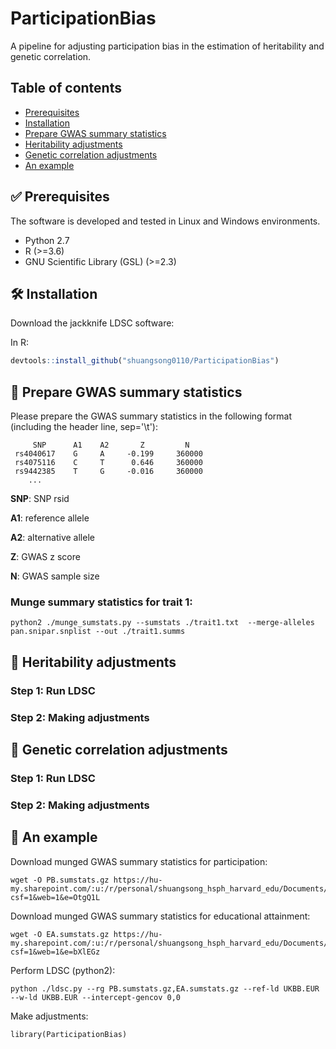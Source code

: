 # ParticipationBias

A pipeline for adjusting participation bias in the estimation of heritability and genetic correlation.


## Table of contents
* [Prerequisites](#white_check_mark-prerequisites)
* [Installation](#hammer_and_wrench-installation)
* [Prepare GWAS summary statistics](#scroll-prepare-gwas-summary-statistics)
* [Heritability adjustments](#rocket-heritability-adjustments)
* [Genetic correlation adjustments](#rocket-genetic-correlation-adjustments)
* [An example](#key-an-example)


## :white_check_mark: Prerequisites

The software is developed and tested in Linux and Windows environments.
- Python 2.7
- R (>=3.6)
- GNU Scientific Library (GSL) (>=2.3)

## :hammer_and_wrench: Installation
Download the jackknife LDSC software:

In R:
```r
devtools::install_github("shuangsong0110/ParticipationBias")
```

## :scroll: Prepare GWAS summary statistics
Please prepare the GWAS summary statistics in the following format (including the header line, sep='\t'):
```
     SNP      A1    A2       Z         N       
 rs4040617    G     A     -0.199     360000
 rs4075116    C     T      0.646     360000
 rs9442385    T     G     -0.016     360000
    ...
```

**SNP**: SNP rsid

**A1**: reference allele

**A2**: alternative allele

**Z**: GWAS z score

**N**: GWAS sample size

### Munge summary statistics for trait 1:
```
python2 ./munge_sumstats.py --sumstats ./trait1.txt  --merge-alleles pan.snipar.snplist --out ./trait1.summs
```

## :rocket: Heritability adjustments
### Step 1: Run LDSC


### Step 2: Making adjustments



## :rocket: Genetic correlation adjustments
### Step 1: Run LDSC


### Step 2: Making adjustments



## :key: An example
Download munged GWAS summary statistics for participation:
```
wget -O PB.sumstats.gz https://hu-my.sharepoint.com/:u:/r/personal/shuangsong_hsph_harvard_edu/Documents/research_share/ParticipationBias/PB.sumstats.gz?csf=1&web=1&e=OtgQ1L
```

Download munged GWAS summary statistics for educational attainment:
```
wget -O EA.sumstats.gz https://hu-my.sharepoint.com/:u:/r/personal/shuangsong_hsph_harvard_edu/Documents/research_share/ParticipationBias/EA.sumstats.gz?csf=1&web=1&e=bXlEGz
```

Perform LDSC (python2):
```
python ./ldsc.py --rg PB.sumstats.gz,EA.sumstats.gz --ref-ld UKBB.EUR --w-ld UKBB.EUR --intercept-gencov 0,0
```

Make adjustments:
```
library(ParticipationBias)
```



